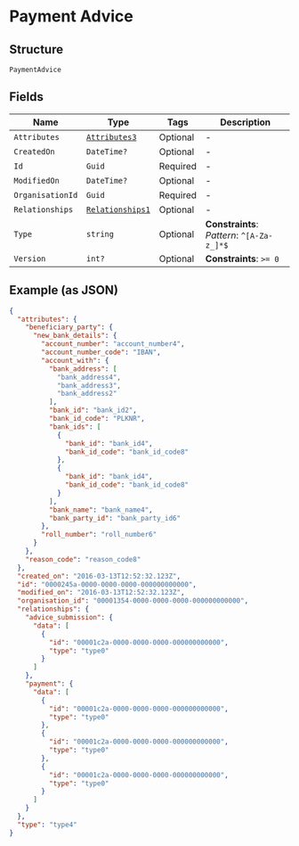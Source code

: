 
# Payment Advice

## Structure

`PaymentAdvice`

## Fields

| Name | Type | Tags | Description |
|  --- | --- | --- | --- |
| `Attributes` | [`Attributes3`](../../doc/models/attributes-3.md) | Optional | - |
| `CreatedOn` | `DateTime?` | Optional | - |
| `Id` | `Guid` | Required | - |
| `ModifiedOn` | `DateTime?` | Optional | - |
| `OrganisationId` | `Guid` | Required | - |
| `Relationships` | [`Relationships1`](../../doc/models/relationships-1.md) | Optional | - |
| `Type` | `string` | Optional | **Constraints**: *Pattern*: `^[A-Za-z_]*$` |
| `Version` | `int?` | Optional | **Constraints**: `>= 0` |

## Example (as JSON)

```json
{
  "attributes": {
    "beneficiary_party": {
      "new_bank_details": {
        "account_number": "account_number4",
        "account_number_code": "IBAN",
        "account_with": {
          "bank_address": [
            "bank_address4",
            "bank_address3",
            "bank_address2"
          ],
          "bank_id": "bank_id2",
          "bank_id_code": "PLKNR",
          "bank_ids": [
            {
              "bank_id": "bank_id4",
              "bank_id_code": "bank_id_code8"
            },
            {
              "bank_id": "bank_id4",
              "bank_id_code": "bank_id_code8"
            }
          ],
          "bank_name": "bank_name4",
          "bank_party_id": "bank_party_id6"
        },
        "roll_number": "roll_number6"
      }
    },
    "reason_code": "reason_code8"
  },
  "created_on": "2016-03-13T12:52:32.123Z",
  "id": "0000245a-0000-0000-0000-000000000000",
  "modified_on": "2016-03-13T12:52:32.123Z",
  "organisation_id": "00001354-0000-0000-0000-000000000000",
  "relationships": {
    "advice_submission": {
      "data": [
        {
          "id": "00001c2a-0000-0000-0000-000000000000",
          "type": "type0"
        }
      ]
    },
    "payment": {
      "data": [
        {
          "id": "00001c2a-0000-0000-0000-000000000000",
          "type": "type0"
        },
        {
          "id": "00001c2a-0000-0000-0000-000000000000",
          "type": "type0"
        },
        {
          "id": "00001c2a-0000-0000-0000-000000000000",
          "type": "type0"
        }
      ]
    }
  },
  "type": "type4"
}
```

